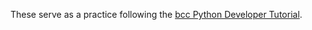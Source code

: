 These serve as a practice following the [bcc Python Developer
Tutorial](https://github.com/iovisor/bcc/blob/master/docs/tutorial_bcc_python_developer.md).
